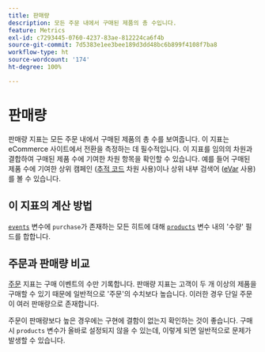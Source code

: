 ```yaml
---
title: 판매량
description: 모든 주문 내에서 구매된 제품의 총 수입니다.
feature: Metrics
exl-id: c7293445-0760-4237-83ae-812224ca6f4b
source-git-commit: 7d5383e1ee3bee189d3dd48bc6b899f4108f7ba8
workflow-type: ht
source-wordcount: '174'
ht-degree: 100%

---
```


# 판매량

판매량 지표는 모든 주문 내에서 구매된 제품의 총 수를 보여줍니다. 이 지표는 eCommerce 사이트에서 전환을 측정하는 데 필수적입니다. 이 지표를 임의의 차원과 결합하여 구매된 제품 수에 기여한 차원 항목을 확인할 수 있습니다. 예를 들어 구매된 제품 수에 기여한 상위 캠페인 ([추적 코드](../dimensions/tracking-code.md) 차원 사용)이나 상위 내부 검색어 ([eVar](../dimensions/evar.md) 사용)를 볼 수 있습니다.

## 이 지표의 계산 방법

[`events`](/help/implement/vars/page-vars/events/events-overview.md) 변수에 `purchase`가 존재하는 모든 히트에 대해 [`products`](/help/implement/vars/page-vars/products.md) 변수 내의 &#39;수량&#39; 필드를 합합니다.

## 주문과 판매량 비교

[주문](orders.md) 지표는 구매 이벤트의 수만 기록합니다. 판매량 지표는 고객이 두 개 이상의 제품을 구매할 수 있기 때문에 일반적으로 &#39;주문&#39;의 수치보다 높습니다. 이러한 경우 단일 주문이 여러 판매량으로 존재합니다.

주문이 판매량보다 높은 경우에는 구현에 결함이 없는지 확인하는 것이 좋습니다. 구매 시 `products` 변수가 올바로 설정되지 않을 수 있는데, 이렇게 되면 일반적으로 문제가 발생할 수 있습니다.
